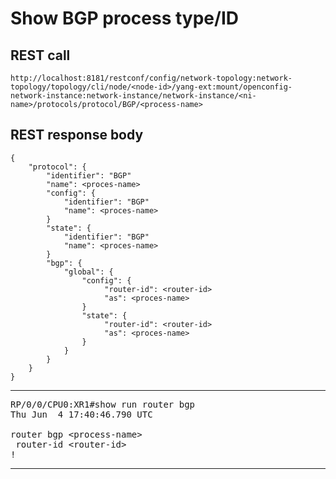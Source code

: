 # Show BGP process type/ID

## REST call

```
http://localhost:8181/restconf/config/network-topology:network-topology/topology/cli/node/<node-id>/yang-ext:mount/openconfig-network-instance:network-instance/network-instance/<ni-name>/protocols/protocol/BGP/<process-name>
```

## REST response body

```
{
    "protocol": {
        "identifier": "BGP"
        "name": <proces-name>
        "config": {
            "identifier": "BGP"
            "name": <proces-name>
        }
        "state": {
            "identifier": "BGP"
            "name": <proces-name>
        }
        "bgp": {
            "global": {
                "config": {
                     "router-id": <router-id>
                     "as": <proces-name>
                }
                "state": {
                     "router-id": <router-id>
                     "as": <proces-name>
                }
            }
        }
    }
}
```


---

<pre>
RP/0/0/CPU0:XR1#show run router bgp
Thu Jun  4 17:40:46.790 UTC

router bgp &lt;process-name&gt;
 router-id &lt;router-id&gt;
!
</pre>

---
